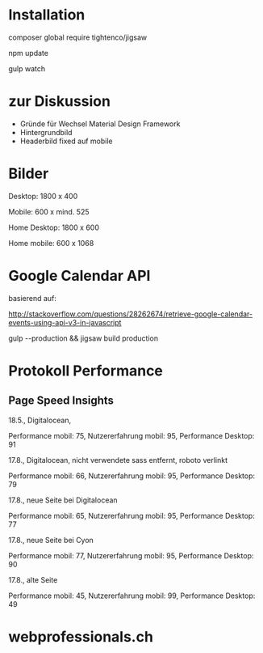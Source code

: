# Installation

composer global require tightenco/jigsaw

npm update

gulp watch







# zur Diskussion

* Gründe für Wechsel Material Design Framework
* Hintergrundbild
* Headerbild fixed auf mobile

# Bilder

Desktop: 1800 x 400

Mobile: 600 x mind. 525

Home Desktop: 1800 x 600

Home mobile: 600 x 1068

# Google Calendar API
basierend auf:

http://stackoverflow.com/questions/28262674/retrieve-google-calendar-events-using-api-v3-in-javascript



gulp --production && jigsaw build production

# Protokoll Performance

## Page Speed Insights

18.5., Digitalocean, 

Performance mobil: 75, Nutzererfahrung mobil: 95, Performance Desktop: 91

17.8., Digitalocean, nicht verwendete sass entfernt, roboto verlinkt

Performance mobil: 66, Nutzererfahrung mobil: 95, Performance Desktop: 79

17.8., neue Seite bei Digitalocean

Performance mobil: 65, Nutzererfahrung mobil: 95, Performance Desktop: 77


17.8., neue Seite bei Cyon

Performance mobil: 77, Nutzererfahrung mobil: 95, Performance Desktop: 90


17.8., alte Seite

Performance mobil: 45, Nutzererfahrung mobil: 99, Performance Desktop: 49


# webprofessionals.ch